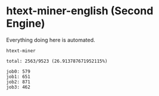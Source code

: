 # htext-miner-english (Second Engine)

Everything doing here is automated.

```
htext-miner

total: 2563/9523 (26.913787671952115%)

job0: 579
job1: 651
job2: 871
job3: 462
```
